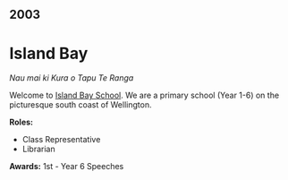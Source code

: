 ## 2003

# Island Bay
_Nau mai ki Kura o Tapu Te Ranga_

Welcome to [Island Bay School](https://www.islandbay.school.nz/). We are a primary school (Year 1-6) on the picturesque south coast of Wellington.

**Roles:**
- Class Representative
- Librarian

**Awards:** 1st - Year 6 Speeches
